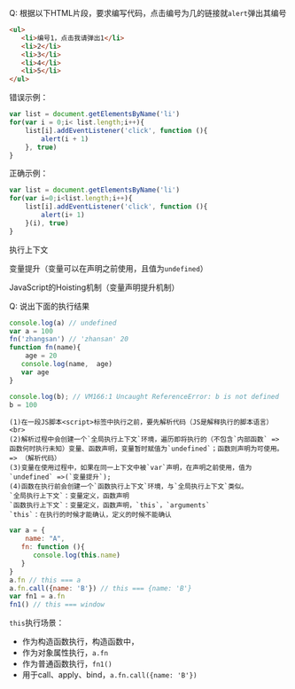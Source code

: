 Q: 根据以下HTML片段，要求编写代码，点击编号为几的链接就`alert`弹出其编号
```html
<ul>
   <li>编号1，点击我请弹出1</li>
   <li>2</li>
   <li>3</li>
   <li>4</li>
   <li>5</li>
</ul>
```

错误示例：
```javascript
var list = document.getElementsByName('li')
for(var i = 0;i< list.length;i++){
    list[i].addEventListener('click', function (){
        alert(i + 1)
    }, true)
}
```

正确示例：
```javascript
var list = document.getElementsByName('li')
for(var i=0;i<list.length;i++){
    list[i].addEventListener('click', function (){
        alert(i+ 1)
    }(i), true)
}
```

执行上下文

变量提升（变量可以在声明之前使用，且值为`undefined`）

JavaScript的Hoisting机制（变量声明提升机制）

Q: 说出下面的执行结果
```javascript
console.log(a) // undefined
var a = 100
fn('zhangsan') // 'zhansan' 20
function fn(name){
    age = 20
   console.log(name,  age)
   var age
}

console.log(b); // VM166:1 Uncaught ReferenceError: b is not defined
b = 100
```
```text
(1)在一段JS脚本<script>标签中执行之前，要先解析代码（JS是解释执行的脚本语言）<br>
(2)解析过程中会创建一个`全局执行上下文`环境，遍历即将执行的（不包含`内部函数` => 函数何时执行未知）变量、函数声明，变量暂时赋值为`undefined`；函数则声明为可使用。=> （解析代码）
(3)变量在使用过程中，如果在同一上下文中被`var`声明，在声明之前使用，值为`undefined` =>(`变量提升`);
(4)函数在执行前会创建一个`函数执行上下文`环境，与`全局执行上下文`类似。
`全局执行上下文`：变量定义，函数声明
`函数执行上下文`：变量定义，函数声明，`this`，`arguments`
`this`：在执行的时候才能确认，定义的时候不能确认
```

```javascript
var a = {
    name: "A",
   fn: function (){
      console.log(this.name)
   }
}
a.fn // this === a
a.fn.call({name: 'B'}) // this === {name: 'B'}
var fn1 = a.fn
fn1() // this === window
```
`this`执行场景：
- 作为构造函数执行，构造函数中，
- 作为对象属性执行，`a.fn`
- 作为普通函数执行，`fn1()`
- 用于call、apply、bind，`a.fn.call({name: 'B'})`
